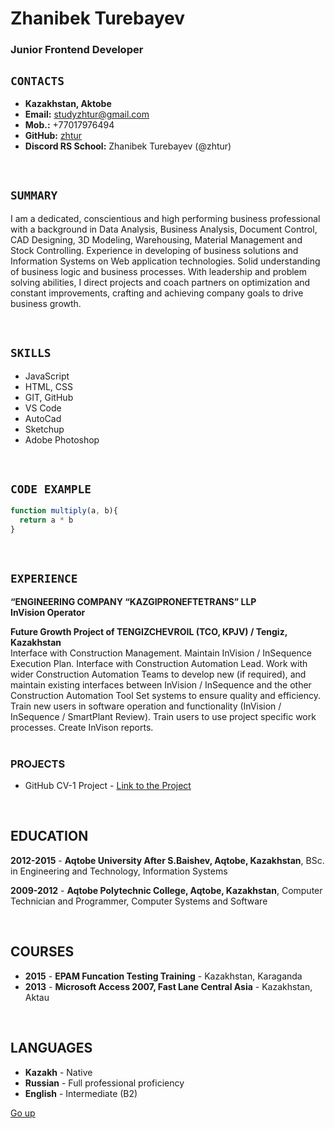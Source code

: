 <a id="anchor"></a>
# Zhanibek Turebayev<br />

### Junior Frontend Developer<br />

## `CONTACTS`

- **Kazakhstan, Aktobe**
- **Email:** studyzhtur@gmail.com
- **Mob.:** +77017976494
- **GitHub:** [zhtur](https://github.com/zhtur)
- **Discord RS School:** Zhanibek Turebayev (@zhtur)

<br />

## `SUMMARY`

I am a dedicated, conscientious and high performing business professional with a background in Data Analysis, Business Analysis, Document Control, CAD Designing, 3D Modeling, Warehousing, Material Management and Stock Controlling. Experience in developing of business solutions and Information Systems on Web application technologies. Solid understanding of business logic and business processes. With leadership and problem solving abilities, I direct projects and coach partners on optimization and constant improvements, crafting and achieving company goals to drive business growth.

<br />

## `SKILLS`

- JavaScript
- HTML, CSS
- GIT, GitHub
- VS Code
- AutoCad
- Sketchup
- Adobe Photoshop

<br />

## `CODE EXAMPLE`

```Javascript
function multiply(a, b){
  return a * b
}
```

<br />

## `EXPERIENCE`

**“ENGINEERING COMPANY “KAZGIPRONEFTETRANS” LLP**<br />
**InVision Operator**

**Future Growth Project of TENGIZCHEVROIL (TCO, KPJV) / Tengiz, Kazakhstan**<br />
Interface with Construction Management. Maintain InVision / InSequence Execution Plan. Interface with Construction Automation Lead. Work with wider Construction Automation Teams to develop new (if required), and maintain existing interfaces between InVision / InSequence and the other Construction Automation Tool Set systems to ensure quality and efficiency. Train new users in software operation and functionality (InVision / InSequence / SmartPlant Review). Train users to use project specific work processes. Create InVison reports. 
<br /><br />

### PROJECTS 

- GitHub CV-1 Project - [Link to the Project](https://zhtur.github.io/rsschool-cv/cv)


<br />

## EDUCATION

**2012-2015** - **Aqtobe University After S.Baishev, Aqtobe, Kazakhstan**, BSc. in Engineering and Technology, Information Systems


**2009-2012** - **Aqtobe Polytechnic College, Aqtobe, Kazakhstan**, Computer Technician and Programmer, Computer Systems and Software

<br />

## COURSES

- **2015** - **EPAM Funcation Testing Training** - Kazakhstan, Karaganda
- **2013** - **Microsoft Access 2007, Fast Lane Central Asia** - Kazakhstan, Aktau

<br />

## LANGUAGES

- **Kazakh** - Native
- **Russian** - Full professional proficiency
- **English** - Intermediate (B2)

[Go up](#anchor)
